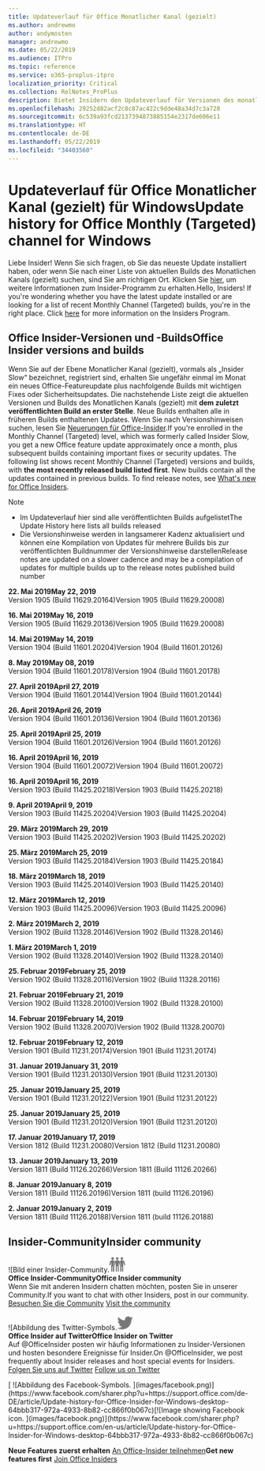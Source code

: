 ```yaml
---
title: Updateverlauf für Office Monatlicher Kanal (gezielt)
ms.author: andrewmo
author: andymosten
manager: andrewmo
ms.date: 05/22/2019
ms.audience: ITPro
ms.topic: reference
ms.service: o365-proplus-itpro
localization_priority: Critical
ms.collection: RelNotes_ProPlus
description: Bietet Insidern den Updateverlauf für Versionen des monatlichen Kanals (gezielt) für Windows Desktop.
ms.openlocfilehash: 29252d82acf2c8c87ac422c9dde48a34d7c3a728
ms.sourcegitcommit: 6c539a93fcd2137394873885154e2317de606e11
ms.translationtype: HT
ms.contentlocale: de-DE
ms.lasthandoff: 05/22/2019
ms.locfileid: "34403560"
---
```

# <a name="update-history-for-office-monthly-targeted-channel-for-windows"></a><span data-ttu-id="37643-103">Updateverlauf für Office Monatlicher Kanal (gezielt) für Windows</span><span class="sxs-lookup"><span data-stu-id="37643-103">Update history for Office Monthly (Targeted) channel for Windows</span></span>

<span data-ttu-id="37643-p101">Liebe Insider! Wenn Sie sich fragen, ob Sie das neueste Update installiert haben, oder wenn Sie nach einer Liste von aktuellen Builds des Monatlichen Kanals (gezielt) suchen, sind Sie am richtigen Ort. Klicken Sie [hier](https://insider.office.com/), um weitere Informationen zum Insider-Programm zu erhalten.</span><span class="sxs-lookup"><span data-stu-id="37643-p101">Hello, Insiders! If you're wondering whether you have the latest update installed or are looking for a list of recent Monthly Channel (Targeted) builds, you're in the right place. Click [here](https://insider.office.com/) for more information on the Insiders Program.</span></span>

## <a name="office-insider-versions-and-builds"></a><span data-ttu-id="37643-107">Office Insider-Versionen und -Builds</span><span class="sxs-lookup"><span data-stu-id="37643-107">Office Insider versions and builds</span></span>

<span data-ttu-id="37643-p102">Wenn Sie auf der Ebene Monatlicher Kanal (gezielt), vormals als „Insider Slow“ bezeichnet, registriert sind, erhalten Sie ungefähr einmal im Monat ein neues Office-Featureupdate plus nachfolgende Builds mit wichtigen Fixes oder Sicherheitsupdates. Die nachstehende Liste zeigt die aktuellen Versionen und Builds des Monatlichen Kanals (gezielt) mit **dem zuletzt veröffentlichten Build an erster Stelle**. Neue Builds enthalten alle in früheren Builds enthaltenen Updates. Wenn Sie nach Versionshinweisen suchen, lesen Sie [Neuerungen für Office-Insider](https://support.office.com/de-DE/article/what-s-new-for-office-insiders-c152d1e2-96ff-4ce9-8c14-e74e13847a24).</span><span class="sxs-lookup"><span data-stu-id="37643-p102">If you're enrolled in the Monthly Channel (Targeted) level, which was formerly called Insider Slow, you get a new Office feature update approximately once a month, plus subsequent builds containing important fixes or security updates. The following list shows recent Monthly Channel (Targeted) versions and builds, with **the most recently released build listed first**. New builds contain all the updates contained in previous builds. To find release notes, see [What's new for Office Insiders](https://support.office.com/en-us/article/what-s-new-for-office-insiders-c152d1e2-96ff-4ce9-8c14-e74e13847a24).</span></span>

> [!NOTE]
> - <span data-ttu-id="37643-112">Im Updateverlauf hier sind alle veröffentlichten Builds aufgelistet</span><span class="sxs-lookup"><span data-stu-id="37643-112">The Update History here lists all builds released</span></span>
> - <span data-ttu-id="37643-113">Die Versionshinweise werden in langsamerer Kadenz aktualisiert und können eine Kompilation von Updates für mehrere Builds bis zur veröffentlichten Buildnummer der Versionshinweise darstellen</span><span class="sxs-lookup"><span data-stu-id="37643-113">Release notes are updated on a slower cadence and may be a compilation of updates for multiple builds up to the release notes published build number</span></span>

[//]: # (NICHT ENTFERNEN)

<span data-ttu-id="37643-115">**22. Mai 2019**</span><span class="sxs-lookup"><span data-stu-id="37643-115">**May 22, 2019**</span></span><br/> <span data-ttu-id="37643-116">Version 1905 (Build 11629.20164)</span><span class="sxs-lookup"><span data-stu-id="37643-116">Version 1905 (Build 11629.20008)</span></span><br/>

<span data-ttu-id="37643-117">**16. Mai 2019**</span><span class="sxs-lookup"><span data-stu-id="37643-117">**May 16, 2019**</span></span><br/>
<span data-ttu-id="37643-118">Version 1905 (Build 11629.20136)</span><span class="sxs-lookup"><span data-stu-id="37643-118">Version 1905 (Build 11629.20008)</span></span><br/>

<span data-ttu-id="37643-119">**14. Mai 2019**</span><span class="sxs-lookup"><span data-stu-id="37643-119">**May 14, 2019**</span></span><br/>
<span data-ttu-id="37643-120">Version 1904 (Build 11601.20204)</span><span class="sxs-lookup"><span data-stu-id="37643-120">Version 1904 (Build 11601.20126)</span></span><br/>

<span data-ttu-id="37643-121">**8. May 2019**</span><span class="sxs-lookup"><span data-stu-id="37643-121">**May 08, 2019**</span></span><br/>
<span data-ttu-id="37643-122">Version 1904 (Build 11601.20178)</span><span class="sxs-lookup"><span data-stu-id="37643-122">Version 1904 (Build 11601.20178)</span></span><br/>

<span data-ttu-id="37643-123">**27. April 2019**</span><span class="sxs-lookup"><span data-stu-id="37643-123">**April 27, 2019**</span></span><br/>
<span data-ttu-id="37643-124">Version 1904 (Build 11601.20144)</span><span class="sxs-lookup"><span data-stu-id="37643-124">Version 1904 (Build 11601.20144)</span></span><br/>

<span data-ttu-id="37643-125">**26. April 2019**</span><span class="sxs-lookup"><span data-stu-id="37643-125">**April 26, 2019**</span></span><br/>
<span data-ttu-id="37643-126">Version 1904 (Build 11601.20136)</span><span class="sxs-lookup"><span data-stu-id="37643-126">Version 1904 (Build 11601.20136)</span></span><br/>

<span data-ttu-id="37643-127">**25. April 2019**</span><span class="sxs-lookup"><span data-stu-id="37643-127">**April 25, 2019**</span></span><br/>
<span data-ttu-id="37643-128">Version 1904 (Build 11601.20126)</span><span class="sxs-lookup"><span data-stu-id="37643-128">Version 1904 (Build 11601.20126)</span></span><br/>

<span data-ttu-id="37643-129">**16. April 2019**</span><span class="sxs-lookup"><span data-stu-id="37643-129">**April 16, 2019**</span></span><br/>
<span data-ttu-id="37643-130">Version 1904 (Build 11601.20072)</span><span class="sxs-lookup"><span data-stu-id="37643-130">Version 1904 (Build 11601.20072)</span></span><br/>

<span data-ttu-id="37643-131">**16. April 2019**</span><span class="sxs-lookup"><span data-stu-id="37643-131">**April 16, 2019**</span></span><br/>
<span data-ttu-id="37643-132">Version 1903 (Build 11425.20218)</span><span class="sxs-lookup"><span data-stu-id="37643-132">Version 1903 (Build 11425.20218)</span></span><br/>

<span data-ttu-id="37643-133">**9. April 2019**</span><span class="sxs-lookup"><span data-stu-id="37643-133">**April 9, 2019**</span></span><br/>
<span data-ttu-id="37643-134">Version 1903 (Build 11425.20204)</span><span class="sxs-lookup"><span data-stu-id="37643-134">Version 1903 (Build 11425.20204)</span></span><br/>

<span data-ttu-id="37643-135">**29. März 2019**</span><span class="sxs-lookup"><span data-stu-id="37643-135">**March 29, 2019**</span></span><br/> <span data-ttu-id="37643-136">Version 1903 (Build 11425.20202)</span><span class="sxs-lookup"><span data-stu-id="37643-136">Version 1903 (Build 11425.20202)</span></span><br/>

<span data-ttu-id="37643-137">**25. März 2019**</span><span class="sxs-lookup"><span data-stu-id="37643-137">**March 25, 2019**</span></span><br/> <span data-ttu-id="37643-138">Version 1903 (Build 11425.20184)</span><span class="sxs-lookup"><span data-stu-id="37643-138">Version 1903 (Build 11425.20184)</span></span><br/>

<span data-ttu-id="37643-139">**18. März 2019**</span><span class="sxs-lookup"><span data-stu-id="37643-139">**March 18, 2019**</span></span><br/> <span data-ttu-id="37643-140">Version 1903 (Build 11425.20140)</span><span class="sxs-lookup"><span data-stu-id="37643-140">Version 1903 (Build 11425.20140)</span></span><br/>

<span data-ttu-id="37643-141">**12. März 2019**</span><span class="sxs-lookup"><span data-stu-id="37643-141">**March 12, 2019**</span></span><br/> <span data-ttu-id="37643-142">Version 1903 (Build 11425.20096)</span><span class="sxs-lookup"><span data-stu-id="37643-142">Version 1903 (Build 11425.20096)</span></span><br/>

<span data-ttu-id="37643-143">**2. März 2019**</span><span class="sxs-lookup"><span data-stu-id="37643-143">**March 2, 2019**</span></span><br/> <span data-ttu-id="37643-144">Version 1902 (Build 11328.20146)</span><span class="sxs-lookup"><span data-stu-id="37643-144">Version 1902 (Build 11328.20146)</span></span><br/>

<span data-ttu-id="37643-145">**1. März 2019**</span><span class="sxs-lookup"><span data-stu-id="37643-145">**March 1, 2019**</span></span><br/> <span data-ttu-id="37643-146">Version 1902 (Build 11328.20140)</span><span class="sxs-lookup"><span data-stu-id="37643-146">Version 1902 (Build 11328.20140)</span></span><br/>

<span data-ttu-id="37643-147">**25. Februar 2019**</span><span class="sxs-lookup"><span data-stu-id="37643-147">**February 25, 2019**</span></span><br/> <span data-ttu-id="37643-148">Version 1902 (Build 11328.20116)</span><span class="sxs-lookup"><span data-stu-id="37643-148">Version 1902 (Build 11328.20116)</span></span><br/>

<span data-ttu-id="37643-149">**21. Februar 2019**</span><span class="sxs-lookup"><span data-stu-id="37643-149">**February 21, 2019**</span></span><br/> <span data-ttu-id="37643-150">Version 1902 (Build 11328.20100)</span><span class="sxs-lookup"><span data-stu-id="37643-150">Version 1902 (Build 11328.20100)</span></span><br/>

<span data-ttu-id="37643-151">**14. Februar 2019**</span><span class="sxs-lookup"><span data-stu-id="37643-151">**February 14, 2019**</span></span><br/> <span data-ttu-id="37643-152">Version 1902 (Build 11328.20070)</span><span class="sxs-lookup"><span data-stu-id="37643-152">Version 1902 (Build 11328.20070)</span></span><br/>

<span data-ttu-id="37643-153">**12. Februar 2019**</span><span class="sxs-lookup"><span data-stu-id="37643-153">**February 12, 2019**</span></span><br/> <span data-ttu-id="37643-154">Version 1901 (Build 11231.20174)</span><span class="sxs-lookup"><span data-stu-id="37643-154">Version 1901 (Build 11231.20174)</span></span><br/>

<span data-ttu-id="37643-155">**31. Januar 2019**</span><span class="sxs-lookup"><span data-stu-id="37643-155">**January 31, 2019**</span></span><br/> <span data-ttu-id="37643-156">Version 1901 (Build 11231.20130)</span><span class="sxs-lookup"><span data-stu-id="37643-156">Version 1901 (Build 11231.20130)</span></span><br/> 

<span data-ttu-id="37643-157">**25. Januar 2019**</span><span class="sxs-lookup"><span data-stu-id="37643-157">**January 25, 2019**</span></span><br/> <span data-ttu-id="37643-158">Version 1901 (Build 11231.20122)</span><span class="sxs-lookup"><span data-stu-id="37643-158">Version 1901 (Build 11231.20122)</span></span><br/> 

<span data-ttu-id="37643-159">**25. Januar 2019**</span><span class="sxs-lookup"><span data-stu-id="37643-159">**January 25, 2019**</span></span><br/> <span data-ttu-id="37643-160">Version 1901 (Build 11231.20120)</span><span class="sxs-lookup"><span data-stu-id="37643-160">Version 1901 (Build 11231.20120)</span></span><br/> 

<span data-ttu-id="37643-161">**17. Januar 2019**</span><span class="sxs-lookup"><span data-stu-id="37643-161">**January 17, 2019**</span></span><br/> <span data-ttu-id="37643-162">Version 1812 (Build 11231.20080)</span><span class="sxs-lookup"><span data-stu-id="37643-162">Version 1812 (Build 11231.20080)</span></span><br/> 

<span data-ttu-id="37643-163">**13. Januar 2019**</span><span class="sxs-lookup"><span data-stu-id="37643-163">**January 13, 2019**</span></span><br/> <span data-ttu-id="37643-164">Version 1811 (Build 11126.20266)</span><span class="sxs-lookup"><span data-stu-id="37643-164">Version 1811 (Build 11126.20266)</span></span><br/>

<span data-ttu-id="37643-165">**8. Januar 2019**</span><span class="sxs-lookup"><span data-stu-id="37643-165">**January 8, 2019**</span></span><br/> <span data-ttu-id="37643-166">Version 1811 (Build 11126.20196)</span><span class="sxs-lookup"><span data-stu-id="37643-166">Version 1811 (build 11126.20196)</span></span><br/> 

<span data-ttu-id="37643-167">**2. Januar 2019**</span><span class="sxs-lookup"><span data-stu-id="37643-167">**January 2, 2019**</span></span><br/> <span data-ttu-id="37643-168">Version 1811 (Build 11126.20188)</span><span class="sxs-lookup"><span data-stu-id="37643-168">Version 1811 (build 11126.20188)</span></span><br/> 


## <a name="insider-community"></a><span data-ttu-id="37643-169">Insider-Community</span><span class="sxs-lookup"><span data-stu-id="37643-169">Insider community</span></span>

<span data-ttu-id="37643-170">![Bild einer Insider-Community.</span><span class="sxs-lookup"><span data-stu-id="37643-170">![Image showing insider community.</span></span> ](images/insidercommunity.png)<br/>
<span data-ttu-id="37643-171">**Office Insider-Community**</span><span class="sxs-lookup"><span data-stu-id="37643-171">**Office Insider community**</span></span><br/> <span data-ttu-id="37643-172">Wenn Sie mit anderen Insidern chatten möchten, posten Sie in unserer Community.</span><span class="sxs-lookup"><span data-stu-id="37643-172">If you want to chat with other Insiders, post in our community.</span></span><br/><span data-ttu-id="37643-173"> 
[Besuchen Sie die Community](https://go.microsoft.com/fwlink/?linkid=843493)</span><span class="sxs-lookup"><span data-stu-id="37643-173"> 
[Visit the community](https://go.microsoft.com/fwlink/?linkid=843493)</span></span><br/> 

<span data-ttu-id="37643-174">![Abbildung des Twitter-Symbols.</span><span class="sxs-lookup"><span data-stu-id="37643-174">![Image showing twitter icon.</span></span> ](images/twitter.png)<br/>
<span data-ttu-id="37643-175">**Office Insider auf Twitter**</span><span class="sxs-lookup"><span data-stu-id="37643-175">**Office Insider on Twitter**</span></span><br/> <span data-ttu-id="37643-176">Auf @OfficeInsider posten wir häufig Informationen zu Insider-Versionen und hosten besondere Ereignisse für Insider.</span><span class="sxs-lookup"><span data-stu-id="37643-176">On @OfficeInsider, we post frequently about Insider releases and host special events for Insiders.</span></span><br/><span data-ttu-id="37643-177"> 
[Folgen Sie uns auf Twitter](https://go.microsoft.com/fwlink/?linkid=717717)</span><span class="sxs-lookup"><span data-stu-id="37643-177"> 
[Follow us on Twitter](https://go.microsoft.com/fwlink/?linkid=717717)</span></span><br/> 

<span data-ttu-id="37643-178">
  [
  ![Abbildung des Facebook-Symbols. ](images/facebook.png)](https://www.facebook.com/sharer.php?u=https://support.office.com/de-DE/article/Update-history-for-Office-Insider-for-Windows-desktop-64bbb317-972a-4933-8b82-cc866f0b067c)</span><span class="sxs-lookup"><span data-stu-id="37643-178">[![Image showing Facebook icon. ](images/facebook.png)](https://www.facebook.com/sharer.php?u=https://support.office.com/en-us/article/Update-history-for-Office-Insider-for-Windows-desktop-64bbb317-972a-4933-8b82-cc866f0b067c)</span></span>       


<span data-ttu-id="37643-179">**Neue Features zuerst erhalten**
[An Office-Insider teilnehmen](https://insider.office.com/)</span><span class="sxs-lookup"><span data-stu-id="37643-179">**Get new features first**
[Join Office Insiders](https://insider.office.com/)</span></span>
